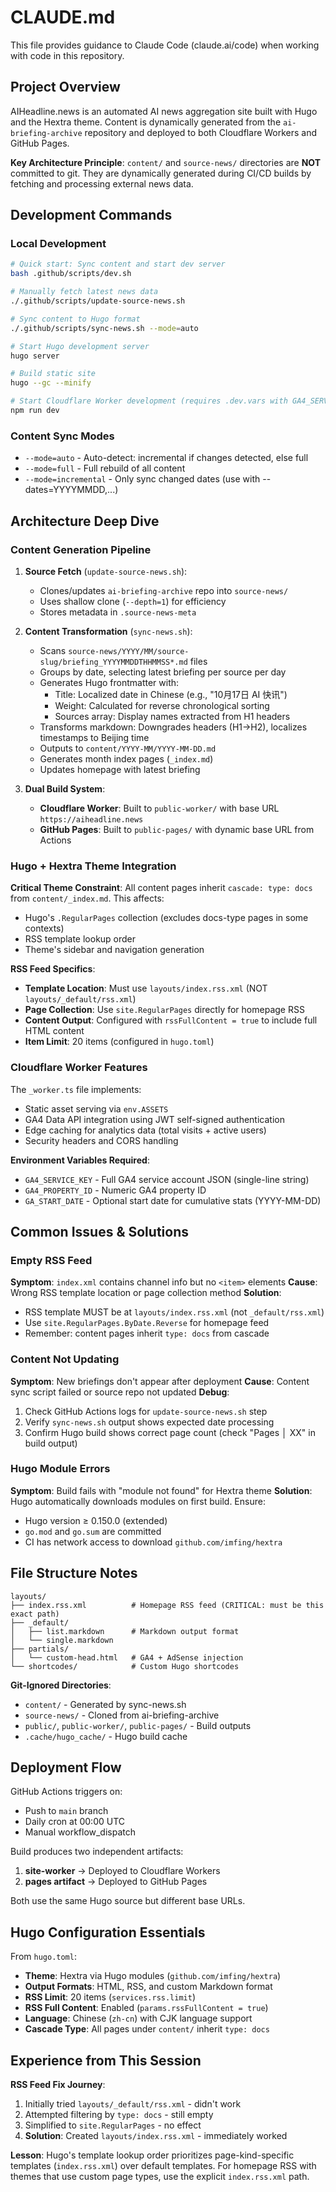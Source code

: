 # CLAUDE.md

This file provides guidance to Claude Code (claude.ai/code) when working with code in this repository.

## Project Overview

AIHeadline.news is an automated AI news aggregation site built with Hugo and the Hextra theme. Content is dynamically generated from the `ai-briefing-archive` repository and deployed to both Cloudflare Workers and GitHub Pages.

**Key Architecture Principle**: `content/` and `source-news/` directories are **NOT** committed to git. They are dynamically generated during CI/CD builds by fetching and processing external news data.

## Development Commands

### Local Development
```bash
# Quick start: Sync content and start dev server
bash .github/scripts/dev.sh

# Manually fetch latest news data
./.github/scripts/update-source-news.sh

# Sync content to Hugo format
./.github/scripts/sync-news.sh --mode=auto

# Start Hugo development server
hugo server

# Build static site
hugo --gc --minify

# Start Cloudflare Worker development (requires .dev.vars with GA4_SERVICE_KEY)
npm run dev
```

### Content Sync Modes
- `--mode=auto` - Auto-detect: incremental if changes detected, else full
- `--mode=full` - Full rebuild of all content
- `--mode=incremental` - Only sync changed dates (use with --dates=YYYYMMDD,...)

## Architecture Deep Dive

### Content Generation Pipeline

1. **Source Fetch** (`update-source-news.sh`):
   - Clones/updates `ai-briefing-archive` repo into `source-news/`
   - Uses shallow clone (`--depth=1`) for efficiency
   - Stores metadata in `.source-news-meta`

2. **Content Transformation** (`sync-news.sh`):
   - Scans `source-news/YYYY/MM/source-slug/briefing_YYYYMMDDTHHMMSS*.md` files
   - Groups by date, selecting latest briefing per source per day
   - Generates Hugo frontmatter with:
     - Title: Localized date in Chinese (e.g., "10月17日 AI 快讯")
     - Weight: Calculated for reverse chronological sorting
     - Sources array: Display names extracted from H1 headers
   - Transforms markdown: Downgrades headers (H1→H2), localizes timestamps to Beijing time
   - Outputs to `content/YYYY-MM/YYYY-MM-DD.md`
   - Generates month index pages (`_index.md`)
   - Updates homepage with latest briefing

3. **Dual Build System**:
   - **Cloudflare Worker**: Built to `public-worker/` with base URL `https://aiheadline.news`
   - **GitHub Pages**: Built to `public-pages/` with dynamic base URL from Actions

### Hugo + Hextra Theme Integration

**Critical Theme Constraint**: All content pages inherit `cascade: type: docs` from `content/_index.md`. This affects:
- Hugo's `.RegularPages` collection (excludes docs-type pages in some contexts)
- RSS template lookup order
- Theme's sidebar and navigation generation

**RSS Feed Specifics**:
- **Template Location**: Must use `layouts/index.rss.xml` (NOT `layouts/_default/rss.xml`)
- **Page Collection**: Use `site.RegularPages` directly for homepage RSS
- **Content Output**: Configured with `rssFullContent = true` to include full HTML content
- **Item Limit**: 20 items (configured in `hugo.toml`)

### Cloudflare Worker Features

The `_worker.ts` file implements:
- Static asset serving via `env.ASSETS`
- GA4 Data API integration using JWT self-signed authentication
- Edge caching for analytics data (total visits + active users)
- Security headers and CORS handling

**Environment Variables Required**:
- `GA4_SERVICE_KEY` - Full GA4 service account JSON (single-line string)
- `GA4_PROPERTY_ID` - Numeric GA4 property ID
- `GA_START_DATE` - Optional start date for cumulative stats (YYYY-MM-DD)

## Common Issues & Solutions

### Empty RSS Feed
**Symptom**: `index.xml` contains channel info but no `<item>` elements
**Cause**: Wrong RSS template location or page collection method
**Solution**:
- RSS template MUST be at `layouts/index.rss.xml` (not `_default/rss.xml`)
- Use `site.RegularPages.ByDate.Reverse` for homepage feed
- Remember: content pages inherit `type: docs` from cascade

### Content Not Updating
**Symptom**: New briefings don't appear after deployment
**Cause**: Content sync script failed or source repo not updated
**Debug**:
1. Check GitHub Actions logs for `update-source-news.sh` step
2. Verify `sync-news.sh` output shows expected date processing
3. Confirm Hugo build shows correct page count (check "Pages │ XX" in build output)

### Hugo Module Errors
**Symptom**: Build fails with "module not found" for Hextra theme
**Solution**: Hugo automatically downloads modules on first build. Ensure:
- Hugo version ≥ 0.150.0 (extended)
- `go.mod` and `go.sum` are committed
- CI has network access to download `github.com/imfing/hextra`

## File Structure Notes

```
layouts/
├── index.rss.xml          # Homepage RSS feed (CRITICAL: must be this exact path)
├── _default/
│   ├── list.markdown      # Markdown output format
│   └── single.markdown
├── partials/
│   └── custom-head.html   # GA4 + AdSense injection
└── shortcodes/            # Custom Hugo shortcodes
```

**Git-Ignored Directories**:
- `content/` - Generated by sync-news.sh
- `source-news/` - Cloned from ai-briefing-archive
- `public/`, `public-worker/`, `public-pages/` - Build outputs
- `.cache/hugo_cache/` - Hugo build cache

## Deployment Flow

GitHub Actions triggers on:
- Push to `main` branch
- Daily cron at 00:00 UTC
- Manual workflow_dispatch

Build produces two independent artifacts:
1. **site-worker** → Deployed to Cloudflare Workers
2. **pages artifact** → Deployed to GitHub Pages

Both use the same Hugo source but different base URLs.

## Hugo Configuration Essentials

From `hugo.toml`:
- **Theme**: Hextra via Hugo modules (`github.com/imfing/hextra`)
- **Output Formats**: HTML, RSS, and custom Markdown format
- **RSS Limit**: 20 items (`services.rss.limit`)
- **RSS Full Content**: Enabled (`params.rssFullContent = true`)
- **Language**: Chinese (`zh-cn`) with CJK language support
- **Cascade Type**: All pages under `content/` inherit `type: docs`

## Experience from This Session

**RSS Feed Fix Journey**:
1. Initially tried `layouts/_default/rss.xml` - didn't work
2. Attempted filtering by `type: docs` - still empty
3. Simplified to `site.RegularPages` - no effect
4. **Solution**: Created `layouts/index.rss.xml` - immediately worked

**Lesson**: Hugo's template lookup order prioritizes page-kind-specific templates (`index.rss.xml`) over default templates. For homepage RSS with themes that use custom page types, use the explicit `index.rss.xml` path.
